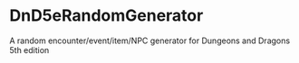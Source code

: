 # DnD5eRandomGenerator
A random encounter/event/item/NPC generator for Dungeons and Dragons 5th edition
